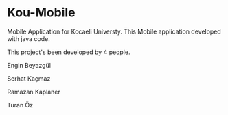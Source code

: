 # Kou-Mobile
Mobile Application for Kocaeli Universty. This Mobile application developed with java code.

This project's been developed by 4 people.

Engin Beyazgül

Serhat Kaçmaz

Ramazan Kaplaner

Turan Öz

